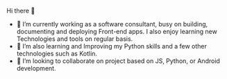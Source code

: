 Hi there 👋

- 🔭 I’m currently working as a software consultant, busy on building, documenting and deploying Front-end apps. I also enjoy learning new Technologies and tools on regular basis.
- 🌱 I’m also learning and Improving my Python skills and a few other technologies such as Kotlin.
- 👯 I’m looking to collaborate on project based on JS, Python, or Android development.
